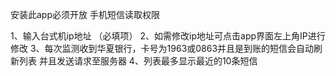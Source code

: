 安装此app必须开放 
手机短信读取权限

1、输入台式机ip地址 （必填项）
2、如需修改ip地址可点击app界面左上角IP进行修改
3、每次监测收到华夏银行，卡号为1963或0863并且是到账的短信会自动刷新列表 并且发送请求至服务器
4、列表最多显示最近的10条短信